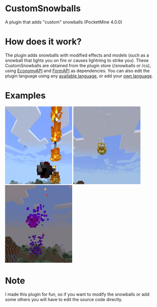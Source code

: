 # CustomSnowballs
A plugin that adds "custom" snowballs (PocketMine 4.0.0)

# How does it work?
The plugin adds snowballs with modified effects and models (such as a snowball that lights you on fire or causes lightning to strike you).
These CustomSnowballs are obtained from the plugin store (/snowballs or /cs), using <a href="https://poggit.pmmp.io/p/economyapi">EconomyAPI</a> and <a href="https://github.com/jojoe77777/FormAPI">FormAPI</a> as dependencies. You can also edit the plugin language using any <a href="resources/config.yml#L2">available language</a>, or add your <a href="resources/lang">own language</a>.

# Examples
<p float="left">
  <img src="img/Fireball.png" height="255" width="220">
  <img src="img/Thunderball.png" height="255" width="220">
  <img src="img/Enderball.png" height="255" width="220">
</p>

# Note
I made this plugin for fun, so if you want to modify the snowballs or add some others you will have to edit the source code directly.
